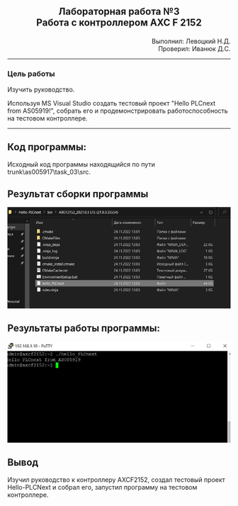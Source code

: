 ## <p align="center">Лабораторная работа №3</br>Работа с контроллером AXC F 2152</p>

<p align="right">Выполнил: Левоцкий Н.Д.</br>
Проверил: Иванюк Д.С.</p>

***
### Цель работы
Изучить руководство.

Используя MS Visual Studio создать тестовый проект "Hello PLCnext from AS05919!", собрать его и продемонстрировать работоспособность на тестовом контроллере. 



***
## Код программы:

Исходный код программы находящийся по пути trunk\as005917\task_03\src.

## Результат сборки программы

<p align="center">
<img src="img/result_files.jpg">
</p>


## Результаты работы программы:

<p align="center">
<img src="img/report.jpg">
</p>

## Вывод
Изучил руководство к контроллеру AXCF2152, создал тестовый проект Hello-PLCNext и собрал его, запустил программу на тестовом контроллере.


